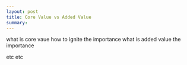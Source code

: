 ```yaml
---
layout: post
title: Core Value vs Added Value
summary:
---
```


what is core vaue
how to ignite
the importance
what is added value
the importance

etc etc